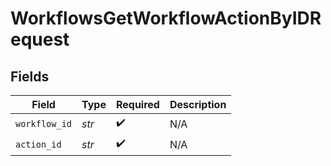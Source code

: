 # WorkflowsGetWorkflowActionByIDRequest


## Fields

| Field              | Type               | Required           | Description        |
| ------------------ | ------------------ | ------------------ | ------------------ |
| `workflow_id`      | *str*              | :heavy_check_mark: | N/A                |
| `action_id`        | *str*              | :heavy_check_mark: | N/A                |